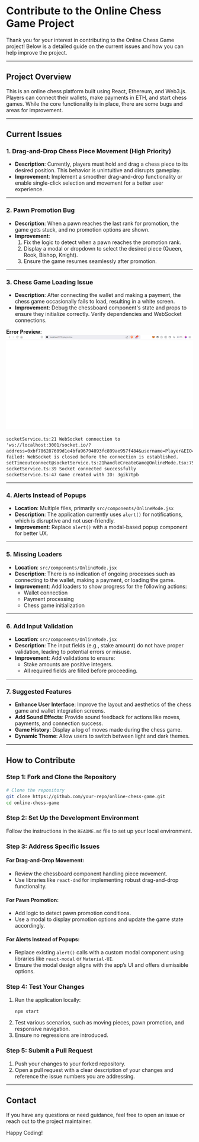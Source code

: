 # Contribute to the Online Chess Game Project

Thank you for your interest in contributing to the Online Chess Game project! Below is a detailed guide on the current issues and how you can help improve the project.

---

## Project Overview
This is an online chess platform built using React, Ethereum, and Web3.js. Players can connect their wallets, make payments in ETH, and start chess games. While the core functionality is in place, there are some bugs and areas for improvement.

---

## Current Issues

### 1. **Drag-and-Drop Chess Piece Movement (High Priority)**
   - **Description**: Currently, players must hold and drag a chess piece to its desired position. This behavior is unintuitive and disrupts gameplay.
   - **Improvement**: Implement a smoother drag-and-drop functionality or enable single-click selection and movement for a better user experience.

---

### 2. **Pawn Promotion Bug**
   - **Description**: When a pawn reaches the last rank for promotion, the game gets stuck, and no promotion options are shown.
   - **Improvement**:
     1. Fix the logic to detect when a pawn reaches the promotion rank.
     2. Display a modal or dropdown to select the desired piece (Queen, Rook, Bishop, Knight).
     3. Ensure the game resumes seamlessly after promotion.

---

### 3. **Chess Game Loading Issue**
   - **Description**: After connecting the wallet and making a payment, the chess game occasionally fails to load, resulting in a white screen.
   - **Improvement**: Debug the chessboard component's state and props to ensure they initialize correctly. Verify dependencies and WebSocket connections.

   **Error Preview**:  
   ![Error Screenshot](./MockDown%20images/whitescreen.png)

   ```error
   socketService.ts:21 WebSocket connection to 'ws://localhost:3001/socket.io/?address=0xbf786287609d1e4bfa96794893fc899ae957f484&username=Player&EIO=4&transport=websocket' failed: WebSocket is closed before the connection is established.
   setTimeoutconnect@socketService.ts:21handleCreateGame@OnlineMode.tsx:75
   socketService.ts:39 Socket connected successfully
   socketService.ts:47 Game created with ID: 3gik7tpb
   ```

---

### 4. **Alerts Instead of Popups**
   - **Location**: Multiple files, primarily `src/components/OnlineMode.jsx`
   - **Description**: The application currently uses `alert()` for notifications, which is disruptive and not user-friendly.
   - **Improvement**: Replace `alert()` with a modal-based popup component for better UX.

   

---

### 5. **Missing Loaders**
   - **Location**: `src/components/OnlineMode.jsx`
   - **Description**: There is no indication of ongoing processes such as connecting to the wallet, making a payment, or loading the game.
   - **Improvement**: Add loaders to show progress for the following actions:
     - Wallet connection
     - Payment processing
     - Chess game initialization



---

### 6. **Add Input Validation**
   - **Location**: `src/components/OnlineMode.jsx`
   - **Description**: The input fields (e.g., stake amount) do not have proper validation, leading to potential errors or misuse.
   - **Improvement**: Add validations to ensure:
     - Stake amounts are positive integers.
     - All required fields are filled before proceeding.

---

### 7. **Suggested Features**
   - **Enhance User Interface**: Improve the layout and aesthetics of the chess game and wallet integration screens.
   - **Add Sound Effects**: Provide sound feedback for actions like moves, payments, and connection success.
   - **Game History**: Display a log of moves made during the chess game.
   - **Dynamic Theme**: Allow users to switch between light and dark themes.

---

## How to Contribute

### Step 1: Fork and Clone the Repository
```bash
# Clone the repository
git clone https://github.com/your-repo/online-chess-game.git
cd online-chess-game
```

### Step 2: Set Up the Development Environment
Follow the instructions in the `README.md` file to set up your local environment.

### Step 3: Address Specific Issues

#### For **Drag-and-Drop Movement**:
- Review the chessboard component handling piece movement.
- Use libraries like `react-dnd` for implementing robust drag-and-drop functionality.

#### For **Pawn Promotion**:
- Add logic to detect pawn promotion conditions.
- Use a modal to display promotion options and update the game state accordingly.

#### For **Alerts Instead of Popups**:
- Replace existing `alert()` calls with a custom modal component using libraries like `react-modal` or `Material-UI`.
- Ensure the modal design aligns with the app’s UI and offers dismissible options.

### Step 4: Test Your Changes
1. Run the application locally:
   ```bash
   npm start
   ```
2. Test various scenarios, such as moving pieces, pawn promotion, and responsive navigation.
3. Ensure no regressions are introduced.

### Step 5: Submit a Pull Request
1. Push your changes to your forked repository.
2. Open a pull request with a clear description of your changes and reference the issue numbers you are addressing.

---

## Contact
If you have any questions or need guidance, feel free to open an issue or reach out to the project maintainer.

Happy Coding!